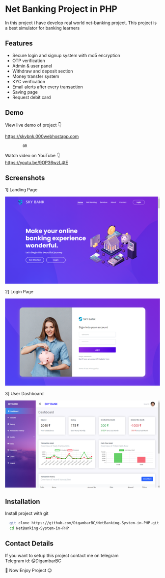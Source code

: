 
# Net Banking Project in PHP

In this project i have develop real world net-banking project. This project is a best simulator for banking learners

## Features

- Secure login and signup system with md5 encryption
- OTP verification 
- Admin & user panel
- Withdraw and deposit section
- Money transfer system
- KYC verification
- Email alerts after every transaction
- Saving page
- Request debit card 

## Demo

View live demo of project 👇

https://skybnk.000webhostapp.com  
            
            OR 
Watch video on YouTube 👇   
https://youtu.be/9OP36wzL4tE
## Screenshots
1] Landing Page

![App Screenshot](https://raw.githubusercontent.com/DigambarBC/image-hosting/main/landing%20page.png)

2] Login Page

![App Screenshot](https://raw.githubusercontent.com/DigambarBC/image-hosting/main/login_dash.png)

3] User Dashboard

![App Screenshot](https://raw.githubusercontent.com/DigambarBC/image-hosting/main/php_bank_userdash.png)

## Installation

Install project with git

```bash
  git clone https://github.com/DigambarBC/NetBanking-System-in-PHP.git
  cd NetBanking-System-in-PHP
```
## Contact Details  

If you want to setup this project contact me on telegram  
Telegram id: @DigambarBC  


  🎉 Now Enjoy Project 😉  


